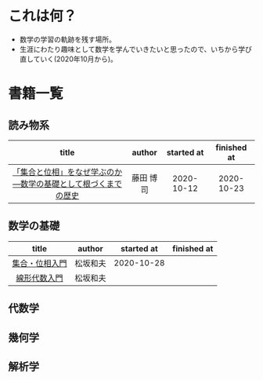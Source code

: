 
# これは何？
* 数学の学習の軌跡を残す場所。
* 生涯にわたり趣味として数学を学んでいきたいと思ったので、いちから学び直していく(2020年10月から)。

# 書籍一覧

## 読み物系

title | author |  started at | finished at
:--: | :--: | :--: | :--:
[「集合と位相」をなぜ学ぶのか ―数学の基礎として根づくまでの歴史](https://gihyo.jp/book/2018/978-4-7741-9612-1) | 藤田 博司 | 2020-10-12 | 2020-10-23

## 数学の基礎

title | author | started at | finished at
:--: | :--: | :--: | :--:
[集合・位相入門](https://www.iwanami.co.jp/book/b265402.html) | 松坂和夫 | 2020-10-28 |
[線形代数入門](https://www.iwanami.co.jp/book/b265431.html) | 松坂和夫 |  |

## 代数学

## 幾何学

## 解析学
